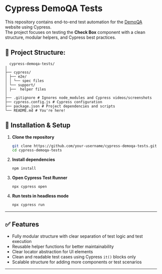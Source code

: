 # Cypress DemoQA Tests

This repository contains end-to-end test automation for the [DemoQA](https://demoqa.com/) website using Cypress.  
The project focuses on testing the **Check Box** component with a clean structure, modular helpers, and Cypress best practices.


## 📁 Project Structure:
```
  cypress-demoqa-tests/
│
├── cypress/
│ ├── e2e/
│ │ └── spec files
│ └── support/
│ ├──  helper files
│
├── .gitignore # Ignores node_modules and Cypress videos/screenshots
├── cypress.config.js # Cypress configuration
├── package.json # Project dependencies and scripts
└── README.md # You're here!
```
## 🚀 Installation & Setup

1. **Clone the repository**
   ```bash
   git clone https://github.com/your-username/cypress-demoqa-tests.git
   cd cypress-demoqa-tests
   ```

2. **Install dependencies**
   ```bash
   npm install
   ```

3. **Open Cypress Test Runner**
   ```bash
   npx cypress open
   ```

4. **Run tests in headless mode**
   ```bash
   npx cypress run
   ```

---

## ✅ Features

- Fully modular structure with clear separation of test logic and test execution
- Reusable helper functions for better maintainability
- Clear locator abstraction for UI elements
- Clean and readable test cases using Cypress `it()` blocks only
- Scalable structure for adding more components or test scenarios

---
